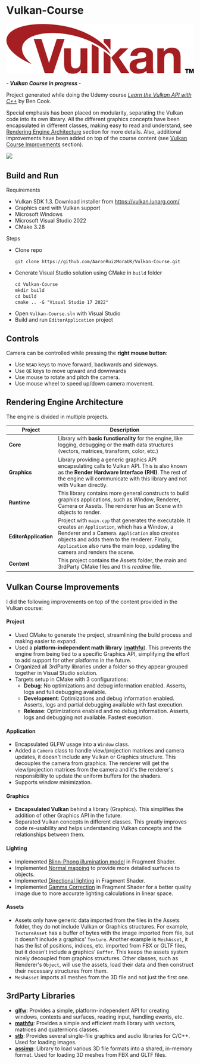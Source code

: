 # Vulkan-Course

<img src="./Vulkan-logo.png">

***- Vulkan Course in progress -***

Project generated while doing the Udemy course *[Learn the Vulkan API with C++](https://www.udemy.com/course/learn-the-vulkan-api-with-cpp/)* by Ben Cook.

Special emphasis has been placed on modularity, separating the Vulkan code into its own library. All the different graphics concepts have been encapsulated in different classes, making easy to read and understand, see [Rendering Engine Architecture](#Rendering-Engine-Architecture) section for more details. Also, additional improvements have been added on top of the course content (see [Vulkan Course Improvements](#Vulkan-Course-Improvements) section).

<img src="./Vulkan-GraphicsEngine.gif">

## Build and Run

Requirements
- Vulkan SDK 1.3. Download installer from https://vulkan.lunarg.com/
- Graphics card with Vulkan support
- Microsoft Windows 
- Microsoft Visual Studio 2022
- CMake 3.28

Steps
- Clone repo
  ````
  git clone https://github.com/AaronRuizMoraUK/Vulkan-Course.git
  ````
- Generate Visual Studio solution using CMake in `build` folder
  ```` 
  cd Vulkan-Course
  mkdir build
  cd build
  cmake .. -G "Visual Studio 17 2022"
  ````
- Open `Vulkan-Course.sln` with Visual Studio
- Build and run `EditorApplication` project

## Controls

Camera can be controlled while pressing the **right mouse button**:

- Use `WSAD` keys to move forward, backwards and sideways.
- Use `QE` keys to move upward and downwards
- Use mouse to rotate and pitch the camera.
- Use mouse wheel to speed up/down camera movement.

## Rendering Engine Architecture

The engine is divided in multiple projects.

| Project | Description |
| ------- | ----------- |
| **Core** | Library with **basic functionality** for the engine, like logging, debugging or the math data structures (vectors, matrices, transform, color, etc.) |
| **Graphics** | Library providing a generic graphics API encapsulating calls to Vulkan API. This is also known as the **Render Hardware Interface (RHI)**. The rest of the engine will communicate with this library and not with Vulkan directly. |
| **Runtime** | This library contains more general constructs to build graphics applications, such as Window, Renderer, Camera or Assets. The renderer has an Scene with objects to render. |
| **EditorApplication** | Project with `main.cpp` that generates the executable. It creates an `Application`, which has a Window, a Renderer and a Camera. `Application` also creates objects and adds them to the renderer. Finally, `Application` also runs the main loop, updating the camera and renders the scene. |
| **Content** | This project contains the Assets folder, the main and 3rdParty CMake files and this *readme* file. |

## Vulkan Course Improvements

I did the following improvements on top of the content provided in the Vulkan course:

#### Project

- Used CMake to generate the project, streamlining the build process and making easier to expand.
- Used a **platform-independent math library** (**[mathfu](https://github.com/google/mathfu.git)**). This prevents the engine from being tied to a specific Graphics API, simplifying the effort to add support for other platforms in the future.
- Organized all 3rdParty libraries under a folder so they appear grouped together in Visual Studio solution.
- Targets setup in CMake with 3 configurations:
  - **Debug**: No optimizations and debug information enabled. Asserts, logs and full debugging available.
  - **Development**: Optimizations and debug information enabled. Asserts, logs and partial debugging available with fast execution.
  - **Release**: Optimizations enabled and no debug information. Asserts, logs and debugging not available. Fastest execution.

#### Application

- Encapsulated GLFW usage into a `Window` class.
- Added a `Camera` class to handle view/projection matrices and camera updates, it doesn't include any Vulkan or Graphics structure. This decouples the camera from 
graphics. The renderer will get the view/projection matrices from the camera and it's the renderer's responsibility to update the uniform buffers for the shaders.
- Supports window minimization.

#### Graphics

- **Encapsulated Vulkan** behind a library (Graphics). This simplifies the addition of other Graphics API in the future.
- Separated Vulkan concepts in different classes. This greatly improves code re-usability and helps understanding Vulkan concepts and the relationships between them.

#### Lighting
 
- Implemented [Blinn-Phong illumination model](https://learnopengl.com/Advanced-Lighting/Advanced-Lighting) in Fragment Shader.
- Implemented [Normal mapping](https://learnopengl.com/Advanced-Lighting/Normal-Mapping) to provide more detailed surfaces to objects.
- Implemented [Directional lighting](https://learnopengl.com/Lighting/Multiple-lights) in Fragment Shader.
- Implemented [Gamma Correction](https://learnopengl.com/Advanced-Lighting/Gamma-Correction) in Fragment Shader for a better quality image due to more accurate lighting calculations in linear space.

#### Assets
 
- Assets only have generic data imported from the files in the Assets folder, they do not include Vulkan or Graphics structures. For example, `TextureAsset` has a buffer of bytes with the image imported from file, but it doesn't include a graphics' `Texture`. Another example is `MeshAsset`, it has the list of positions, indices, etc. imported from FBX or GLTF files, but it doesn't include a graphics' `Buffer`. This keeps the assets system nicely decoupled from graphics structures. Other classes, such as Renderer's `Object`, will use the assets, load their data and then construct their necessary structures from them.
- `MeshAsset` imports all meshes from the 3D file and not just the first one.

## 3rdParty Libraries

- **[glfw](https://github.com/glfw/glfw.git)**: Provides a simple, platform-independent API for creating windows, contexts and surfaces, reading input, handling events, etc.
- **[mathfu](https://github.com/google/mathfu.git)**: Provides a simple and efficient math library with vectors, matrices and quaternions classes.
- **[stb](https://github.com/nothings/stb.git)**: Provides several single-file graphics and audio libraries for C/C++. Used for loading images.
- **[assimp](https://github.com/assimp/assimp.git)**: Library to load various 3D file formats into a shared, in-memory format. Used for loading 3D meshes from FBX and GLTF files.
